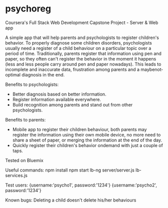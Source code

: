 # psychoreg

Coursera's Full Stack Web Development Capstone Project - Server & Web app

A simple app that will help parents and psychologists to register children's behavior. To properly diagnose some children disorders, psychologists usually need a register of a child behaviour on a particular topic over a period of time. Traditionally, parents register that information using pen and paper, so they often can't register the behavior in the moment it happens (less and less people carry around pen and paper nowadays). This leads to incomplete and inaccurate data, frustration among parents and a maybe­not­optimal diagnosis in the end.

Benefits to psychologists:

 - Better diagnosis based on better information.
 - Register information available everywhere.
 - Build recognition among parents and stand out from other psychologists.

Benefits to parents:

 - Mobile app to register their children behaviour, both parents may register the information using their own mobile device, no more need to share a sheet of paper, or merging the information at the end of the day.
 - Quickly register their children's behavior on­demand with just a couple of taps.

Tested on Bluemix

Useful commands:
 npm install
 npm start
 lb-ng server/server.js lb-services.js

Test users:
 {username:'psycho1', password:'1234'}
 {username:'psycho2', password:'1234'}

Known bugs:
 Deleting a child doesn't delete his/her behaviours
